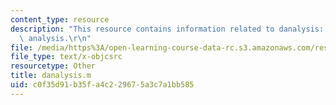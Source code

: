```yaml
---
content_type: resource
description: "This resource contains information related to danalysis: perform a dimensional\
  \ analysis.\r\n"
file: /media/https%3A/open-learning-course-data-rc.s3.amazonaws.com/res-12-001-topics-in-fluid-dynamics-spring-2010/c0f35d91b35fa4c229675a3c7a1bb585_danalysis.m
file_type: text/x-objcsrc
resourcetype: Other
title: danalysis.m
uid: c0f35d91-b35f-a4c2-2967-5a3c7a1bb585
---
```


